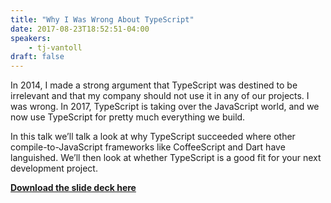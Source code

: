 ```yaml
---
title: "Why I Was Wrong About TypeScript"
date: 2017-08-23T18:52:51-04:00
speakers:
    - tj-vantoll
draft: false
---
```


In 2014, I made a strong argument that TypeScript was destined to be irrelevant and that my company should not use it in any of our projects. I was wrong. In 2017, TypeScript is taking over the JavaScript world, and we now use TypeScript for pretty much everything we build.

In this talk we’ll talk a look at why TypeScript succeeded where other compile-to-JavaScript frameworks like CoffeeScript and Dart have languished. We’ll then look at whether TypeScript is a good fit for your next development project.

[**Download the slide deck here**](/slides/Typescript.pdf)